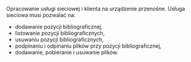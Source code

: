 Opracowanie usługi sieciowej i klienta na urządzenie przenośne. Usługa sieciowa musi pozwalać na:
* dodawanie pozycji bibliograficznej,
* listowanie pozycji bibliograficznych,
* usuwaniu pozycji bibliograficznych,
* podpinaniu i odpinaniu plików przy pozycji bibliograficznej,
* dodawanie, pobieranie i usuwanie plików.
